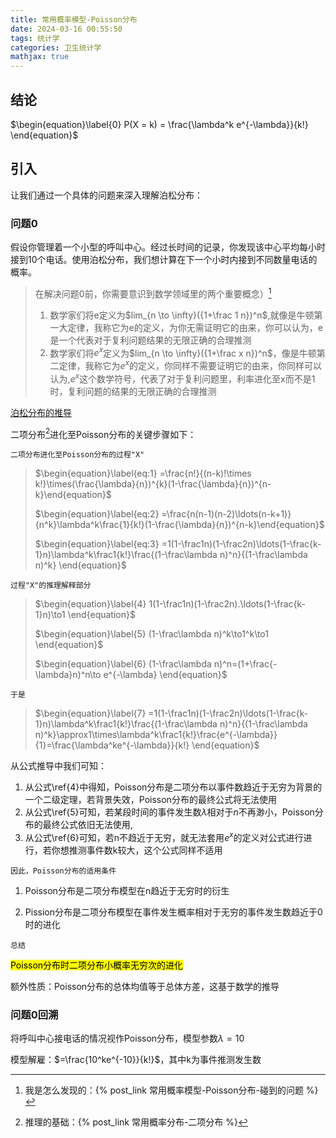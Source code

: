 ```yaml
---
title: 常用概率模型-Poisson分布
date: 2024-03-16 00:55:50
tags: 统计学
categories: 卫生统计学
mathjax: true
---
```


## 结论

$\begin{equation}\label{0}
P(X = k) = \frac{\lambda^k e^{-\lambda}}{k!}
\end{equation}$

## 引入

让我们通过一个具体的问题来深入理解泊松分布：

### 问题0

假设你管理着一个小型的呼叫中心。经过长时间的记录，你发现该中心平均每小时接到10个电话。使用泊松分布，我们想计算在下一个小时内接到不同数量电话的概率。

> 在解决问题0前，你需要意识到数学领域里的两个重要概念）[^1]
>
> 1. 数学家们将e定义为$lim_{n \to \infty}({1+\frac 1 n})^n$,就像是牛顿第一大定律，我称它为e的定义，为你无需证明它的由来，你可以认为，e是一个代表对于复利问题结果的无限正确的合理推测
> 2. 数学家们将$e^x$定义为$lim_{n \to \infty}({1+\frac x n})^n$，像是牛顿第二定律，我称它为$e^x$的定义，你同样不需要证明它的由来，你同样可以认为,$e^x$这个数学符号，代表了对于复利问题里，利率进化至x而不是1时，复利问题的结果的无限正确的合理推测

[泊松分布的推导](https://zhuanlan.zhihu.com/p/26263743)

二项分布[^2]进化至Poisson分布的关键步骤如下：

`二项分布进化至Poisson分布的过程"X"`

>$\begin{equation}\label{eq:1} =\frac{n!}{(n-k)!\times k!}\times(\frac{\lambda}{n})^{k}(1-\frac{\lambda}{n})^{n-k}\end{equation}$
>
>$\begin{equation}\label{eq:2} =\frac{n(n-1)(n-2)\ldots(n-k+1)}{n^k}\lambda^k\frac{1}{k!}(1-\frac{\lambda}{n})^{n-k}\end{equation}$
>
>$\begin{equation}\label{eq:3}
 =1(1-\frac1n)(1-\frac2n)\ldots(1-\frac{k-1}n)\lambda^k\frac1{k!}\frac{(1-\frac\lambda n)^n}{(1-\frac\lambda n)^k}
\end{equation}$

`过程"X"的推理解释部分`

>$\begin{equation}\label{4}
1(1-\frac1n)(1-\frac2n).\ldots(1-\frac{k-1}n)\to1
\end{equation}$
>
>$\begin{equation}\label{5}
(1-\frac\lambda n)^k\to1^k\to1
\end{equation}$
>
>$\begin{equation}\label{6}
(1-\frac\lambda n)^n=(1+\frac{-\lambda}n)^n\to e^{-\lambda}
\end{equation}$

`于是`

>$\begin{equation}\label{7}
=1(1-\frac1n)(1-\frac2n)\ldots(1-\frac{k-1}n)\lambda^k\frac1{k!}\frac{(1-\frac\lambda n)^n}{(1-\frac\lambda n)^k}\approx1\times\lambda^k\frac1{k!}\frac{e^{-\lambda}}{1}=\frac{\lambda^ke^{-\lambda}}{k!}
\end{equation}$

从公式推导中我们可知：

1. 从公式\ref{4}中得知，Poisson分布是二项分布以事件数趋近于无穷为背景的一个二级定理，若背景失效，Poisson分布的最终公式将无法使用
2. 从公式\ref{5}可知，若某段时间的事件发生数$\lambda$相对于$n$不再渺小，Poisson分布的最终公式依旧无法使用,
3. 从公式\ref{6}可知，若n不趋近于无穷，就无法套用$e^x$的定义对公式进行进行，若你想推测事件数k较大，这个公式同样不适用




`因此，Poisson分布的适用条件`

1. Poisson分布是二项分布模型在n趋近于无穷时的衍生

2. Pission分布是二项分布模型在事件发生概率相对于无穷的事件发生数趋近于0时的进化

`总结`

  <mark>Poisson分布时二项分布小概率无穷次的进化</mark>

额外性质：Poisson分布的总体均值等于总体方差，这基于数学的推导

### 问题0回溯
将呼叫中心接电话的情况视作Poisson分布，模型参数$\lambda=10$

模型解雇：$=\frac{10^ke^{-10}}{k!}$，其中k为事件推测发生数

[^1]:我是怎么发现的：{% post_link 常用概率模型-Poisson分布-碰到的问题 %}
[^2]:推理的基础：{% post_link 常用概率分布-二项分布 %}
